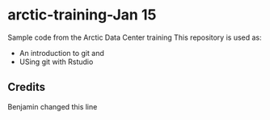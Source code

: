 # arctic-training-Jan 15
Sample code from the Arctic Data Center training
This repository is used as:

* An introduction to git and 
* USing git with Rstudio

## Credits

Benjamin changed this line
